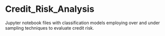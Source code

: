 # Credit_Risk_Analysis
Jupyter notebook files with classification models employing over and under sampling techniques to evaluate credit risk.
